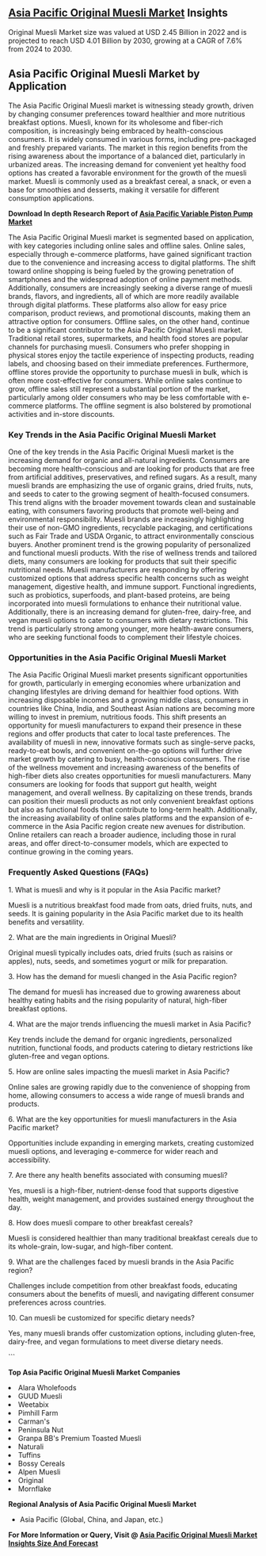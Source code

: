 <h2><a href="https://www.verifiedmarketreports.com/download-sample/?rid=383758&amp;utm_source=Github-Feb&amp;utm_medium=225" target="_blank">Asia Pacific Original Muesli Market</a> Insights</h2><p>Original Muesli Market size was valued at USD 2.45 Billion in 2022 and is projected to reach USD 4.01 Billion by 2030, growing at a CAGR of 7.6% from 2024 to 2030.</p><p><h2>Asia Pacific Original Muesli Market by Application</h2> <p>The Asia Pacific Original Muesli market is witnessing steady growth, driven by changing consumer preferences toward healthier and more nutritious breakfast options. Muesli, known for its wholesome and fiber-rich composition, is increasingly being embraced by health-conscious consumers. It is widely consumed in various forms, including pre-packaged and freshly prepared variants. The market in this region benefits from the rising awareness about the importance of a balanced diet, particularly in urbanized areas. The increasing demand for convenient yet healthy food options has created a favorable environment for the growth of the muesli market. Muesli is commonly used as a breakfast cereal, a snack, or even a base for smoothies and desserts, making it versatile for different consumption applications. <p><strong>Download In depth Research Report of <a href="https://www.verifiedmarketreports.com/download-sample/?rid=236118&amp;utm_source=Pulse-Dec&amp;utm_medium=225" target="_blank">Asia Pacific Variable Piston Pump Market</a></strong></p> The Asia Pacific Original Muesli market is segmented based on application, with key categories including online sales and offline sales. Online sales, especially through e-commerce platforms, have gained significant traction due to the convenience and increasing access to digital platforms. The shift toward online shopping is being fueled by the growing penetration of smartphones and the widespread adoption of online payment methods. Additionally, consumers are increasingly seeking a diverse range of muesli brands, flavors, and ingredients, all of which are more readily available through digital platforms. These platforms also allow for easy price comparison, product reviews, and promotional discounts, making them an attractive option for consumers. Offline sales, on the other hand, continue to be a significant contributor to the Asia Pacific Original Muesli market. Traditional retail stores, supermarkets, and health food stores are popular channels for purchasing muesli. Consumers who prefer shopping in physical stores enjoy the tactile experience of inspecting products, reading labels, and choosing based on their immediate preferences. Furthermore, offline stores provide the opportunity to purchase muesli in bulk, which is often more cost-effective for consumers. While online sales continue to grow, offline sales still represent a substantial portion of the market, particularly among older consumers who may be less comfortable with e-commerce platforms. The offline segment is also bolstered by promotional activities and in-store discounts. <h3>Key Trends in the Asia Pacific Original Muesli Market</h3> <p>One of the key trends in the Asia Pacific Original Muesli market is the increasing demand for organic and all-natural ingredients. Consumers are becoming more health-conscious and are looking for products that are free from artificial additives, preservatives, and refined sugars. As a result, many muesli brands are emphasizing the use of organic grains, dried fruits, nuts, and seeds to cater to the growing segment of health-focused consumers. This trend aligns with the broader movement towards clean and sustainable eating, with consumers favoring products that promote well-being and environmental responsibility. Muesli brands are increasingly highlighting their use of non-GMO ingredients, recyclable packaging, and certifications such as Fair Trade and USDA Organic, to attract environmentally conscious buyers. Another prominent trend is the growing popularity of personalized and functional muesli products. With the rise of wellness trends and tailored diets, many consumers are looking for products that suit their specific nutritional needs. Muesli manufacturers are responding by offering customized options that address specific health concerns such as weight management, digestive health, and immune support. Functional ingredients, such as probiotics, superfoods, and plant-based proteins, are being incorporated into muesli formulations to enhance their nutritional value. Additionally, there is an increasing demand for gluten-free, dairy-free, and vegan muesli options to cater to consumers with dietary restrictions. This trend is particularly strong among younger, more health-aware consumers, who are seeking functional foods to complement their lifestyle choices. <h3>Opportunities in the Asia Pacific Original Muesli Market</h3> <p>The Asia Pacific Original Muesli market presents significant opportunities for growth, particularly in emerging economies where urbanization and changing lifestyles are driving demand for healthier food options. With increasing disposable incomes and a growing middle class, consumers in countries like China, India, and Southeast Asian nations are becoming more willing to invest in premium, nutritious foods. This shift presents an opportunity for muesli manufacturers to expand their presence in these regions and offer products that cater to local taste preferences. The availability of muesli in new, innovative formats such as single-serve packs, ready-to-eat bowls, and convenient on-the-go options will further drive market growth by catering to busy, health-conscious consumers. The rise of the wellness movement and increasing awareness of the benefits of high-fiber diets also creates opportunities for muesli manufacturers. Many consumers are looking for foods that support gut health, weight management, and overall wellness. By capitalizing on these trends, brands can position their muesli products as not only convenient breakfast options but also as functional foods that contribute to long-term health. Additionally, the increasing availability of online sales platforms and the expansion of e-commerce in the Asia Pacific region create new avenues for distribution. Online retailers can reach a broader audience, including those in rural areas, and offer direct-to-consumer models, which are expected to continue growing in the coming years. <h3>Frequently Asked Questions (FAQs)</h3> <p>1. What is muesli and why is it popular in the Asia Pacific market?</p> <p>Muesli is a nutritious breakfast food made from oats, dried fruits, nuts, and seeds. It is gaining popularity in the Asia Pacific market due to its health benefits and versatility.</p> <p>2. What are the main ingredients in Original Muesli?</p> <p>Original muesli typically includes oats, dried fruits (such as raisins or apples), nuts, seeds, and sometimes yogurt or milk for preparation.</p> <p>3. How has the demand for muesli changed in the Asia Pacific region?</p> <p>The demand for muesli has increased due to growing awareness about healthy eating habits and the rising popularity of natural, high-fiber breakfast options.</p> <p>4. What are the major trends influencing the muesli market in Asia Pacific?</p> <p>Key trends include the demand for organic ingredients, personalized nutrition, functional foods, and products catering to dietary restrictions like gluten-free and vegan options.</p> <p>5. How are online sales impacting the muesli market in Asia Pacific?</p> <p>Online sales are growing rapidly due to the convenience of shopping from home, allowing consumers to access a wide range of muesli brands and products.</p> <p>6. What are the key opportunities for muesli manufacturers in the Asia Pacific market?</p> <p>Opportunities include expanding in emerging markets, creating customized muesli options, and leveraging e-commerce for wider reach and accessibility.</p> <p>7. Are there any health benefits associated with consuming muesli?</p> <p>Yes, muesli is a high-fiber, nutrient-dense food that supports digestive health, weight management, and provides sustained energy throughout the day.</p> <p>8. How does muesli compare to other breakfast cereals?</p> <p>Muesli is considered healthier than many traditional breakfast cereals due to its whole-grain, low-sugar, and high-fiber content.</p> <p>9. What are the challenges faced by muesli brands in the Asia Pacific region?</p> <p>Challenges include competition from other breakfast foods, educating consumers about the benefits of muesli, and navigating different consumer preferences across countries.</p> <p>10. Can muesli be customized for specific dietary needs?</p> <p>Yes, many muesli brands offer customization options, including gluten-free, dairy-free, and vegan formulations to meet diverse dietary needs.</p> ```</p><p><strong>Top Asia Pacific Original Muesli Market Companies</strong></p><div data-test-id=""><p><li>Alara Wholefoods</li><li> GUUD Muesli</li><li> Weetabix</li><li> Pimhill Farm</li><li> Carman's</li><li> Peninsula Nut</li><li> Granpa BB's Premium Toasted Muesli</li><li> Naturali</li><li> Tuffins</li><li> Bossy Cereals</li><li> Alpen Muesli</li><li> Original</li><li> Mornflake</li></p><div><strong>Regional Analysis of&nbsp;Asia Pacific Original Muesli Market</strong></div><ul><li dir="ltr"><p dir="ltr">Asia Pacific (Global, China, and Japan, etc.)</p></li></ul><p><strong>For More Information or Query, Visit @&nbsp;</strong><strong><a href="https://www.verifiedmarketreports.com/product/original-muesli-market/?utm_source=Github-Feb&amp;utm_medium=225" target="_blank">Asia Pacific Original Muesli Market Insights Size And Forecast</a></strong></p></div><h2>&nbsp;</h2><div data-test-id="">&nbsp;</div>

